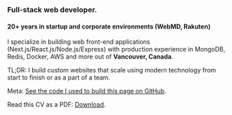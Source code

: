 ### Full-stack web developer.

#### 20+ years in startup and corporate environments (WebMD, Rakuten)

I specialize in building web front-end applications (Next.js/React.js/Node.js/Express) with production experience in MongoDB, Redis, Docker, AWS and more out of **Vancouver, Canada**.

TL;DR: I build custom websites that scale using modern technology from start to finish or as a part of a team.

Meta: [See the code I used to build this page on GitHub](https://github.com/dmitrizzle/dev).

Read this CV as a PDF: [Download](/CV_DMITRI_TCHERBADJI_2025.pdf).

